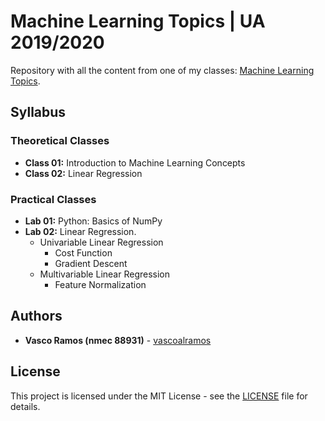 
# Machine Learning Topics | UA 2019/2020

Repository with all the content from one of my classes: [Machine Learning Topics](https://www.ua.pt/en/uc/12832).

## Syllabus

### Theoretical Classes

- **Class 01:** Introduction to Machine Learning Concepts
- **Class 02:** Linear Regression

### Practical Classes

- **Lab 01:** Python: Basics of NumPy
- **Lab 02:** Linear Regression.
    - Univariable Linear Regression
        - Cost Function
        - Gradient Descent
    - Multivariable Linear Regression
        - Feature Normalization


## Authors

- **Vasco Ramos (nmec 88931)** - [vascoalramos](https://github.com/vascoalramos)

## License

This project is licensed under the MIT License - see the [LICENSE](LICENSE) file for details.
